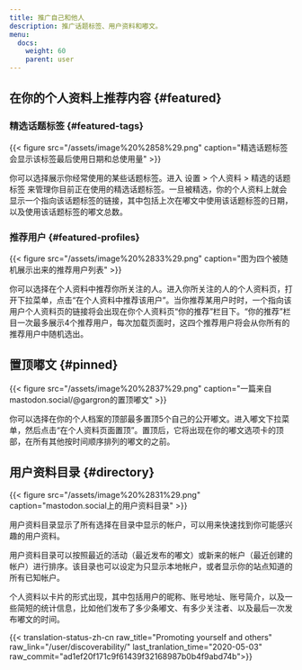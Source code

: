 ```yaml
---
title: 推广自己和他人
description: 推广话题标签、用户资料和嘟文。
menu:
  docs:
    weight: 60
    parent: user
---
```


## 在你的个人资料上推荐内容 {#featured}

### 精选话题标签 {#featured-tags}

{{< figure src="/assets/image%20%2858%29.png" caption="精选话题标签会显示该标签最后使用日期和总使用量" >}}

你可以选择展示你经常使用的某些话题标签。进入 设置 &gt; 个人资料 &gt; 精选的话题标签 来管理你目前正在使用的精选话题标签。一旦被精选，你的个人资料上就会显示一个指向该话题标签的链接，其中包括上次在嘟文中使用该话题标签的日期，以及使用该话题标签的嘟文总数。

### 推荐用户 {#featured-profiles}

{{< figure src="/assets/image%20%2833%29.png" caption="图为四个被随机展示出来的推荐用户列表" >}}

你可以选择在个人资料中推荐你所关注的人。进入你所关注的人的个人资料页，打开下拉菜单，点击“在个人资料中推荐该用户”。当你推荐某用户时时，一个指向该用户个人资料页的链接将会出现在你个人资料页“你的推荐”栏目下。“你的推荐”栏目一次最多展示4个推荐用户，每次加载页面时，这四个推荐用户将会从你所有的推荐用户中随机选出。

## 置顶嘟文 {#pinned}

{{< figure src="/assets/image%20%2837%29.png" caption="一篇来自mastodon.social/@gargron的置顶嘟文" >}}

你可以选择在你的个人档案的顶部最多置顶5个自己的公开嘟文。进入嘟文下拉菜单，然后点击“在个人资料页面置顶”。置顶后，它将出现在你的嘟文选项卡的顶部，在所有其他按时间顺序排列的嘟文的之前。

## 用户资料目录 {#directory}

{{< figure src="/assets/image%20%2831%29.png" caption="mastodon.social上的用户资料目录" >}}

用户资料目录显示了所有选择在目录中显示的帐户，可以用来快速找到你可能感兴趣的用户资料。

用户资料目录可以按照最近的活动（最近发布的嘟文）或新来的帐户（最近创建的帐户）进行排序。该目录也可以设定为只显示本地帐户，或者显示你的站点知道的所有已知帐户。

个人资料以卡片的形式出现，其中包括用户的昵称、账号地址、账号简介，以及一些简短的统计信息，比如他们发布了多少条嘟文、有多少关注者、以及最后一次发布嘟文的时间。

{{< translation-status-zh-cn raw_title="Promoting yourself and others" raw_link="/user/discoverability/" last_tranlation_time="2020-05-03" raw_commit="ad1ef20f171c9f61439f32168987b0b4f9abd74b">}}
